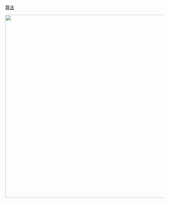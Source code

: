 <!-- GFM-TOC -->
<!-- GFM-TOC -->


[算法](https://github.com/CyC2018/CS-Notes/blob/master/notes/%E7%AE%97%E6%B3%95%20-%20%E7%9B%AE%E5%BD%95.md)




<img width="580px" src="https://cs-notes-1256109796.cos.ap-guangzhou.myqcloud.com/other/公众号海报2.png"></img>
